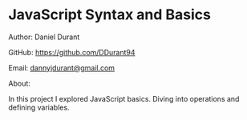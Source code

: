 # JavaScript Syntax and Basics

Author: Daniel Durant

GitHub:
<https://github.com/DDurant94>

Email:
<dannyjdurant@gmail.com>

About:

In this project I explored JavaScript basics. Diving into operations and defining variables.
